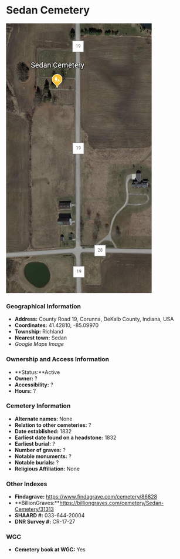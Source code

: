 # Sedan Cemetery

![Sedan Cemetery on Google Earth](https://github.com/FyoAtEPL/DeKalbCemeteries/blob/main/images/mapImages/SedanEarth.png "Sedan Cemetery on Google Earth")

### Geographical Information
- **Address:** County Road 19, Corunna, DeKalb County, Indiana, USA
- **Coordinates:** 41.42810, -85.09970
- **Township:** Richland
- **Nearest town:** Sedan
- *Google Maps Image*

### Ownership and Access Information
- **Status:**Active
- **Owner:** ?
- **Accessibility:** ?
- **Hours:** ?

### Cemetery Information
- **Alternate names:** None
- **Relation to other cemeteries:** ?
- **Date established:** 1832
- **Earliest date found on a headstone:** 1832
- **Earliest burial:** ?
- **Number of graves:** ?
- **Notable monuments:** ?
- **Notable burials:** ?
- **Religious Affiliation:** None

### Other Indexes
- **Findagrave:** https://www.findagrave.com/cemetery/86828
- **BillionGraves:**https://billiongraves.com/cemetery/Sedan-Cemetery/31313
- **SHAARD #:** 033-644-20004
- **DNR Survey #:** CR-17-27

### WGC
- **Cemetery book at WGC:**  Yes
